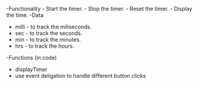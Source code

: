 -Functionality
 	- Start the timer.
	- Stop the timer.
	- Reset the timer.
	- Display the time.
-Data
  * milli - to track the miliseconds.
  * sec -  to track the seconds.
  * min - to track the minutes.
  * hrs - to track the hours.

-Functions (in code)
  * displayTimer
  * use event deligation to handle different button clicks